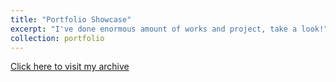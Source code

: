 ```yaml
---
title: "Portfolio Showcase"
excerpt: "I've done enormous amount of works and project, take a look!"
collection: portfolio
---
```


<a href="https://saintwy6.github.io/" target="_blank">Click here to visit my archive</a>

